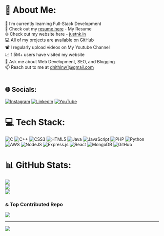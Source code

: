 # 💫 About Me:
🌱 I’m currently learning Full-Stack Development  <br>📑 Check out my [resume here](https://drive.google.com/file/d/1RCo1mfYIeVofgv-6qHbtOmhZ637KiYEl/view?usp=sharing) - My Resume<br>🌐 Check out my website here - [justnk.in](https://justnk.in) <br>💻 All of my projects are available on GitHub<br>📽️ I regularly upload videos on My Youtube Channel <br>📈 1.5M+ users have visited my website<br>💬 Ask me about Web Development, SEO, and Blogging<br>📫 Reach out to me at dnithinw1@gmail.com<br><br>


## 🌐 Socials:
[![Instagram](https://img.shields.io/badge/Instagram-%23E4405F.svg?logo=Instagram&logoColor=white)](https://instagram.com/nithin.krishna_00) [![LinkedIn](https://img.shields.io/badge/LinkedIn-%230077B5.svg?logo=linkedin&logoColor=white)](https://linkedin.com/in/https://www.linkedin.com/in/nithin-krishna-justnk) [![YouTube](https://img.shields.io/badge/YouTube-%23FF0000.svg?logo=YouTube&logoColor=white)](https://youtube.com/@dearkannada) 

# 💻 Tech Stack:
![C](https://img.shields.io/badge/c-%2300599C.svg?style=flat&logo=c&logoColor=white) ![C++](https://img.shields.io/badge/c++-%2300599C.svg?style=flat&logo=c%2B%2B&logoColor=white) ![CSS3](https://img.shields.io/badge/css3-%231572B6.svg?style=flat&logo=css3&logoColor=white) ![HTML5](https://img.shields.io/badge/html5-%23E34F26.svg?style=flat&logo=html5&logoColor=white) ![Java](https://img.shields.io/badge/java-%23ED8B00.svg?style=flat&logo=openjdk&logoColor=white) ![JavaScript](https://img.shields.io/badge/javascript-%23323330.svg?style=flat&logo=javascript&logoColor=%23F7DF1E) ![PHP](https://img.shields.io/badge/php-%23777BB4.svg?style=flat&logo=php&logoColor=white) ![Python](https://img.shields.io/badge/python-3670A0?style=flat&logo=python&logoColor=ffdd54) ![AWS](https://img.shields.io/badge/AWS-%23FF9900.svg?style=flat&logo=amazon-aws&logoColor=white) ![NodeJS](https://img.shields.io/badge/node.js-6DA55F?style=flat&logo=node.js&logoColor=white) ![Express.js](https://img.shields.io/badge/express.js-%23404d59.svg?style=flat&logo=express&logoColor=%2361DAFB) ![React](https://img.shields.io/badge/react-%2320232a.svg?style=flat&logo=react&logoColor=%2361DAFB) ![MongoDB](https://img.shields.io/badge/MongoDB-%234ea94b.svg?style=flat&logo=mongodb&logoColor=white) ![GitHub](https://img.shields.io/badge/github-%23121011.svg?style=flat&logo=github&logoColor=white)
# 📊 GitHub Stats:
![](https://github-readme-stats.vercel.app/api?username=nithinkrishna-nk&theme=transparent&hide_border=false&include_all_commits=false&count_private=false)<br/>
![](https://github-readme-streak-stats.herokuapp.com/?user=nithinkrishna-nk&theme=transparent&hide_border=false)<br/>
![](https://github-readme-stats.vercel.app/api/top-langs/?username=nithinkrishna-nk&theme=transparent&hide_border=false&include_all_commits=false&count_private=false&layout=compact)

### 🔝 Top Contributed Repo
![](https://github-contributor-stats.vercel.app/api?username=nithinkrishna-nk&limit=5&theme=dark&combine_all_yearly_contributions=true)

---
[![](https://visitcount.itsvg.in/api?id=nithinkrishna-nk&icon=0&color=0)](https://visitcount.itsvg.in)

<!-- Proudly created with GPRM ( https://gprm.itsvg.in ) -->
